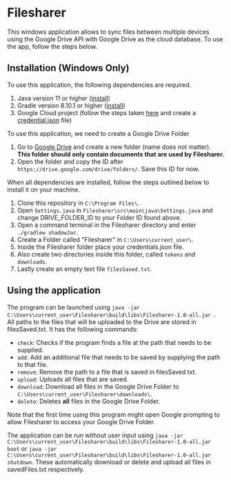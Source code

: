 # Filesharer
This windows application allows to sync files between multiple devices using the Google Drive API with Google Drive as the cloud database. To use the app, follow the steps below.

## Installation (Windows Only)
To use this application, the following dependencies are required. 
1. Java version 11 or higher ([install](https://www.oracle.com/java/technologies/downloads/))
2. Gradle version 8.10.1 or higher ([install](https://gradle.org/install/))
3. Google Cloud project (follow the steps taken [here](https://developers.google.com/workspace/guides/create-project) and create a [credential.json](https://developers.google.com/drive/api/quickstart/java) file)

To use this application, we need to create a Google Drive Folder
1. Go to [Google Drive](https://drive.google.com/drive/home) and create a new folder (name does not matter). **This folder should only contain documents that are used by Filesharer.**
2. Open the folder and copy the ID after `https://drive.google.com/drive/folders/`. Save this ID for now.  

When all dependencies are installed, follow the steps outlined below to install it on your machine.
1. Clone this repository in `C:\Program Files\`.
2. Open `Settings.java` in `Filesharer\src\main\java\Settings.java` and change DRIVE_FOLDER_ID to your Folder ID found above.
3. Open a command terminal in the Filesharer directory and enter `./gradlew shadowJar`.
4. Create a Folder called "Filesharer" in `C:\Users\current_user\`.
5. Inside the Filesharer folder place your credentials.json file.
6. Also create two directories inside this folder, called `tokens` and `downloads`.
7. Lastly create an empty text file `filesSaved.txt`.

## Using the application
The program can be launched using `java -jar C:\Users\current_user\Filesharer\build\libs\Filesharer-1.0-all.jar `. All paths to the files that will be uploaded to the Drive are stored in filesSaved.txt. It has the following commands:
* `check`: Checks if the program finds a file at the path that needs to be supplied.
* `add`: Add an additional file that needs to be saved by supplying the path to that file.
* `remove`: Remove the path to a file that is saved in filesSaved.txt.
* `upload`: Uploads all files that are saved.
* `download`: Download all files in the Google Drive Folder to `C:\Users\current_user\Filesharer\downloads\`.
* `delete`: Deletes **all** files in the Google Drive Folder.

Note that the first time using this program might open Google prompting to allow Filesharer to access your Google Drive Folder. 

The application can be run without user input using `java -jar C:\Users\current_user\Filesharer\build\libs\Filesharer-1.0-all.jar boot` or 
`java -jar C:\Users\current_user\Filesharer\build\libs\Filesharer-1.0-all.jar shutdown`. These automatically download or delete and upload all files in savedFiles.txt respectively.
